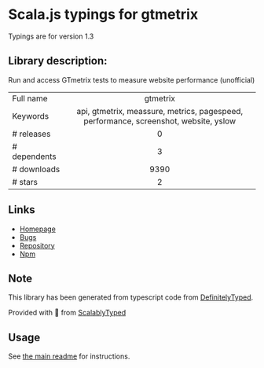 
# Scala.js typings for gtmetrix

Typings are for version 1.3

## Library description:
Run and access GTmetrix tests to measure website performance (unofficial)

|                    |                 |
| ------------------ | :-------------: |
| Full name          | gtmetrix |
| Keywords           | api, gtmetrix, meassure, metrics, pagespeed, performance, screenshot, website, yslow |
| # releases         | 0 |
| # dependents       | 3 |
| # downloads        | 9390 |
| # stars            | 2 |

## Links
- [Homepage](https://github.com/fvdm/nodejs-gtmetrix#readme)
- [Bugs](https://github.com/fvdm/nodejs-gtmetrix/issues)
- [Repository](https://github.com/fvdm/nodejs-gtmetrix)
- [Npm](https://www.npmjs.com/package/gtmetrix)
    


## Note
This library has been generated from typescript code from [DefinitelyTyped](https://definitelytyped.org).

Provided with :purple_heart: from [ScalablyTyped](https://github.com/oyvindberg/ScalablyTyped)

## Usage
See [the main readme](../../readme.md) for instructions.


